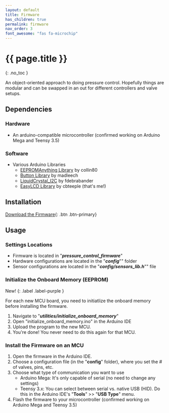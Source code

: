 ```yaml
---
layout: default
title: Firmware
has_children: true
permalink: firmware
nav_order: 3
font_awesome: "fas fa-microchip"
---
```



# <i class="{{ page.font_awesome }}"></i> {{ page.title }}
{: .no_toc }


An object-oriented approach to doing pressure control. Hopefully things are modular and can be swapped in an out for different controllers and valve setups.


## Dependencies

### Hardware
- An arduino-compatible microcontroller (confirmed working on Arduino Mega and Teensy 3.5)

### Software
- Various Arduino Libraries
    - [EEPROMAnything Library](https://github.com/collin80/EEPROMAnything) by collin80
    - [Button Library](https://github.com/madleech/Button) by madleech
    - [LiquidCrystal_I2C](https://github.com/fdebrabander/Arduino-LiquidCrystal-I2C-library) by fdebrabander
    - [EasyLCD Library](https://github.com/cbteeple/EasyLCD) by cbteeple (that's me!)
    
## Installation
[Download the Firmware](https://github.com/cbteeple/pressure_controller){: .btn .btn-primary}

## Usage
### Settings Locations
- Firmware is located in "**_pressure_control_firmware_**"
- Hardware configurations are located in the "**_config_**"" folder
- Sensor configurations are located in the "**_config/sensors_lib.h_**"" file


### Initialize the Onboard Memory (EEPROM)
New!
{: .label .label-purple }

For each new MCU board, you need to initiatlize the onboard memory before installing the firmware.
1. Navigate to "**_utilities/initialize_onboard_memory_**"
2. Open "initialize_onboard_memory.ino" in the Arduino IDE
3. Upload the program to the new MCU.
4. You're done! You never need to do this again for that MCU.

### Install the Firmware on an MCU
1. Open the firmware in the Arduino IDE.
2. Choose a configuration file (in the "**config**" folder), where you set the # of valves, pins, etc.
4. Choose what type of communication you want to use
    - Arduino Mega: It's only capable of serial (no need to change any settings)
    - Teensy 3.x: You can select between serial vs. native USB (HID). Do this in the Arduino IDE's "**Tools**" >> "**USB Type**" menu.
5. Flash the firmware to your microcontroller (confirmed working on Arduino Mega and Teensy 3.5)



